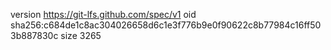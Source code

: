 version https://git-lfs.github.com/spec/v1
oid sha256:c684de1c8ac304026658d6c1e3f776b9e0f90622c8b77984c16ff503b887830c
size 3265
